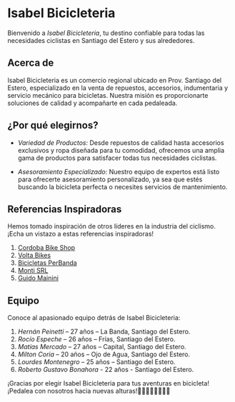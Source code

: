 # Isabel Bicicleteria

Bienvenido a *Isabel Bicicleteria*, tu destino confiable para todas las necesidades ciclistas en Santiago del Estero y sus alrededores.

## Acerca de

Isabel Bicicleteria es un comercio regional ubicado en Prov. Santiago del Estero, especializado en la venta de repuestos, accesorios, indumentaria y servicio mecánico para bicicletas. Nuestra misión es proporcionarte soluciones de calidad y acompañarte en cada pedaleada.

## ¿Por qué elegirnos?

- *Variedad de Productos:* Desde repuestos de calidad hasta accesorios exclusivos y ropa diseñada para tu comodidad, ofrecemos una amplia gama de productos para satisfacer todas tus necesidades ciclistas.

- *Asesoramiento Especializado:* Nuestro equipo de expertos está listo para ofrecerte asesoramiento personalizado, ya sea que estés buscando la bicicleta perfecta o necesites servicios de mantenimiento.

## Referencias Inspiradoras

Hemos tomado inspiración de otros líderes en la industria del ciclismo. ¡Echa un vistazo a estas referencias inspiradoras!

1. [Cordoba Bike Shop](https://cordobabikeshop.com/)
2. [Volta Bikes](https://voltabikes.com.ar/)
3. [Bicicletas PerBanda](https://bicperbanda.com/)
4. [Monti SRL](https://montisrl.com.ar/)
5. [Guido Mainini](https://www.guidomainini.com.ar/)

## Equipo

Conoce al apasionado equipo detrás de Isabel Bicicleteria:

1. *Hernán Peinetti* – 27 años – La Banda, Santiago del Estero.
2. *Rocío Espeche* – 26 años – Frías, Santiago del Estero.
3. *Matías Mercado* – 27 años – Capital, Santiago del Estero.
4. *Milton Coria* – 20 años – Ojo de Agua, Santiago del Estero.
5. *Lourdes Montenegro* – 25 años – Santiago del Estero.
6. *Roberto Gustavo Bonahora* - 22 años - Santiago del Estero.

¡Gracias por elegir Isabel Bicicleteria para tus aventuras en bicicleta! ¡Pedalea con nosotros hacia nuevas alturas!🚴‍♂🚴‍♀🚴‍♂🚴‍♀

